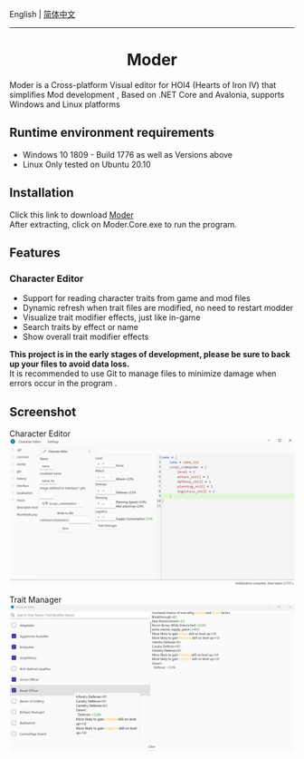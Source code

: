 English | [简体中文](Docs/README.zh-CN.md)

---

<h1 align="center">
    Moder
</h1>

Moder is a Cross-platform Visual editor for HOI4 (Hearts of Iron IV)  that simplifies Mod development , Based on .NET Core and Avalonia, supports Windows and Linux platforms 

## Runtime environment requirements

- Windows 10 1809 - Build 1776 as well as Versions above
- Linux Only tested on Ubuntu 20.10
  
## Installation

Click this link to download [Moder](https://github.com/textGamex/Moder/releases)  
After extracting, click on Moder.Core.exe to run the program.

## Features

### Character Editor 

- Support for reading character traits from game and mod files
- Dynamic refresh when trait files are modified, no need to restart modder
- Visualize trait modifier effects, just like in-game
- Search traits by effect or name
- Show overall trait modifier effects

**This project is in the early stages of development, please be sure to back up your files to avoid data loss.**  
It is recommended to use Git to manage files to minimize damage when errors occur in the program .

## Screenshot

Character Editor
![screenshot1](Images/screenshot1.png)

Trait Manager
![screenshot2](Images/screenshot2.png)
